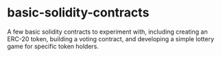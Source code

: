# basic-solidity-contracts
A few basic solidity contracts to experiment with, including creating an ERC-20 token, building a voting contract, and developing a simple lottery game for specific token holders.
